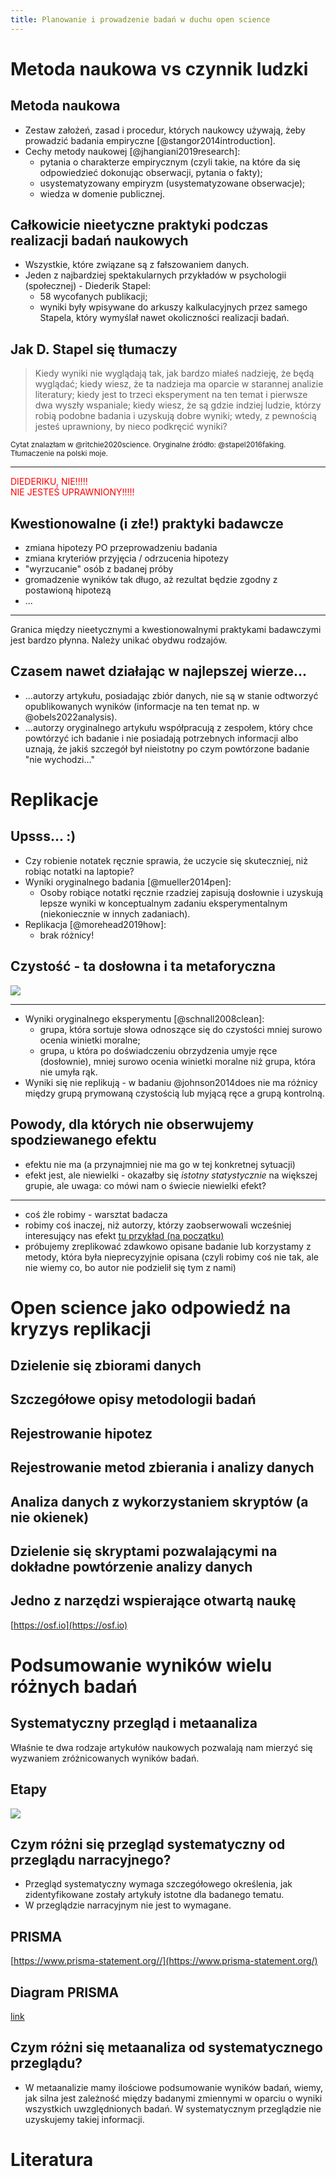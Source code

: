 ```yaml
---
title: Planowanie i prowadzenie badań w duchu open science
---
```


# Metoda naukowa vs czynnik ludzki

## Metoda naukowa

- Zestaw założeń, zasad i procedur, których naukowcy używają, żeby prowadzić badania empiryczne [@stangor2014introduction].
- Cechy metody naukowej [@jhangiani2019research]:
    - pytania o&nbsp;charakterze empirycznym (czyli takie, na które da się odpowiedzieć dokonując obserwacji, pytania o fakty);
    - usystematyzowany empiryzm (usystematyzowane obserwacje);
    - wiedza w&nbsp;domenie publicznej.

## Całkowicie nieetyczne praktyki podczas realizacji badań naukowych

- Wszystkie, które związane są z fałszowaniem danych.
- Jeden z najbardziej spektakularnych przykładów w psychologii (społecznej) - Diederik Stapel:
    + 58 wycofanych publikacji;
    + wyniki były wpisywane do arkuszy kalkulacyjnych przez samego Stapela, który wymyślał nawet okoliczności realizacji badań.
    
## Jak D. Stapel się tłumaczy

>Kiedy wyniki nie wyglądają tak, jak bardzo miałeś nadzieję, że będą wyglądać; kiedy wiesz, że ta nadzieja ma oparcie w starannej analizie literatury; kiedy jest to trzeci eksperyment na ten temat i pierwsze dwa wyszły wspaniale; kiedy wiesz, że są gdzie indziej ludzie, którzy robią podobne badania i uzyskują dobre wyniki; wtedy, z pewnością jesteś uprawniony, by nieco podkręcić wyniki?

<small>Cytat znalazłam w @ritchie2020science. Oryginalne źródło: @stapel2016faking. Tłumaczenie na polski moje.</small>

---------------

<span style="color:red" style="font-size:60px">DIEDERIKU, NIE!!!!!  
NIE JESTEŚ UPRAWNIONY!!!!!</span>

## Kwestionowalne (i złe!) praktyki badawcze

- zmiana hipotezy PO przeprowadzeniu badania
- zmiana kryteriów przyjęcia / odrzucenia hipotezy
- "wyrzucanie" osób z badanej próby
- gromadzenie wyników tak długo, aż rezultat będzie zgodny z postawioną hipotezą
- ...

-------------

Granica między nieetycznymi a kwestionowalnymi praktykami badawczymi jest bardzo płynna. Należy unikać obydwu rodzajów.

## Czasem nawet działając w najlepszej wierze...

- ...autorzy artykułu, posiadając zbiór danych, nie są w stanie odtworzyć opublikowanych wyników (informacje na ten temat np. w @obels2022analysis).
- ...autorzy oryginalnego artykułu współpracują z zespołem, który chce powtórzyć ich badanie i nie posiadają potrzebnych informacji albo uznają, że jakiś szczegół był nieistotny po czym powtórzone badanie "nie wychodzi..."

# Replikacje

## Upsss... :)

- Czy robienie notatek ręcznie sprawia, że uczycie się skuteczniej, niż robiąc notatki na laptopie?
- Wyniki oryginalnego badania [@mueller2014pen]:
    + Osoby robiące notatki ręcznie rzadziej zapisują dosłownie i uzyskują lepsze wyniki w konceptualnym zadaniu eksperymentalnym (niekoniecznie w innych zadaniach).
- Replikacja [@morehead2019how]: 
    - brak różnicy!

## Czystość - ta dosłowna i ta metaforyczna

![](img/mydlo.jpg)

--------------------------

- Wyniki oryginalnego eksperymentu [@schnall2008clean]: 
    + grupa, która sortuje słowa odnoszące się do czystości mniej surowo ocenia winietki moralne;
    + grupa, u która po doświadczeniu obrzydzenia umyje ręce (dosłownie), mniej surowo ocenia winietki moralne niż grupa, która nie umyła rąk.
- Wyniki się nie replikują - w badaniu @johnson2014does nie ma różnicy między grupą prymowaną czystością lub myjącą ręce a grupą kontrolną.

## Powody, dla których nie obserwujemy spodziewanego efektu

- efektu nie ma (a przynajmniej nie ma go w tej konkretnej sytuacji)  
- efekt jest, ale niewielki - okazałby się *istotny statystycznie* na większej grupie, ale uwaga: co mówi nam o świecie niewielki efekt?

-------------------

- coś źle robimy - warsztat badacza
- robimy coś inaczej, niż autorzy, którzy zaobserwowali wcześniej interesujący nas efekt [tu przykład (na początku)](https://www.nature.com/articles/d41586-020-02142-6)  
- próbujemy zreplikować zdawkowo opisane badanie lub korzystamy z metody, która była nieprecyzyjnie opisana (czyli robimy coś nie tak, ale nie wiemy co, bo autor nie podzielił się tym z nami)

# Open science jako odpowiedź na kryzys replikacji

## Dzielenie się zbiorami danych

## Szczegółowe opisy metodologii badań

## Rejestrowanie hipotez

## Rejestrowanie metod zbierania i analizy danych

## Analiza danych z wykorzystaniem skryptów (a nie okienek)

## Dzielenie się skryptami pozwalającymi na dokładne powtórzenie analizy danych

## Jedno z narzędzi wspierające otwartą naukę

[https://osf.io](https://osf.io)

# Podsumowanie wyników wielu różnych badań

## Systematyczny przegląd i metaanaliza

Właśnie te dwa rodzaje artykułów naukowych pozwalają nam mierzyć się wyzwaniem zróżnicowanych wyników badań.

## Etapy

![](img/science_proces.png)

## Czym różni się przegląd systematyczny od przeglądu narracyjnego?

- Przegląd systematyczny wymaga szczegółowego określenia, jak zidentyfikowane zostały artykuły istotne dla badanego tematu.
- W przeglądzie narracyjnym nie jest to wymagane.

## PRISMA

[https://www.prisma-statement.org//](https://www.prisma-statement.org/)

## Diagram PRISMA

[link](https://www.prisma-statement.org//PRISMAStatement/FlowDiagram)

## Czym różni się metaanaliza od systematycznego przeglądu?

- W metaanalizie mamy ilościowe podsumowanie wyników badań, wiemy, jak silna jest zależność między badanymi zmiennymi w oparciu o wyniki wszystkich uwzględnionych badań. W systematycznym przeglądzie nie uzyskujemy takiej informacji.

# Literatura

##

<small>